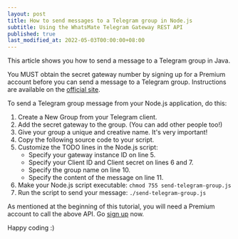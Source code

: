 ```yaml
---
layout: post
title: How to send messages to a Telegram group in Node.js
subtitle: Using the WhatsMate Telegram Gateway REST API
published: true
last_modified_at: 2022-05-03T00:00:00+08:00
---
```


This article shows you how to send a message to a Telegram group in Java.

You MUST obtain the secret gateway number by signing up for a Premium account before you can send a message to a Telegram group. Instructions are available on the [official site](https://www.whatsmate.net/telegram-gateway-subscribe.html).


To send a Telegram group message from your Node.js application, do this:

1. Create a New Group from your Telegram client.
2. Add the secret gateway to the group. (You can add other people too!)
3. Give your group a unique and creative name. It's very important!
4. Copy the following source code to your script.  <script src="https://gist.github.com/whatsmate/34c02edb7a9d80a57a1b6bf82f887ce0.js"></script>
5. Customize the TODO lines in the Node.js script:
   * Specify your gateway instance ID on line 5.
   * Specify your Client ID and Client secret on lines 6 and 7.
   * Specify the group name on line 10.
   * Specify the content of the message on line 11.
6. Make your Node.js script executable: `chmod 755 send-telegram-group.js`
7. Run the script to send your message: `./send-telegram-group.js`


As mentioned at the beginning of this tutorial, you will need a Premium account to call the above API. Go [sign up](https://www.whatsmate.net/telegram-gateway-subscribe.html) now.


Happy coding :) 


<br>
<script async src="//pagead2.googlesyndication.com/pagead/js/adsbygoogle.js"></script>
<ins class="adsbygoogle"
     style="display:inline-block;width:728px;height:90px"
     data-ad-client="ca-pub-7383487179928477"
     data-ad-slot="6959057004"></ins>
<script>
(adsbygoogle = window.adsbygoogle || []).push({});
</script>
<br>


